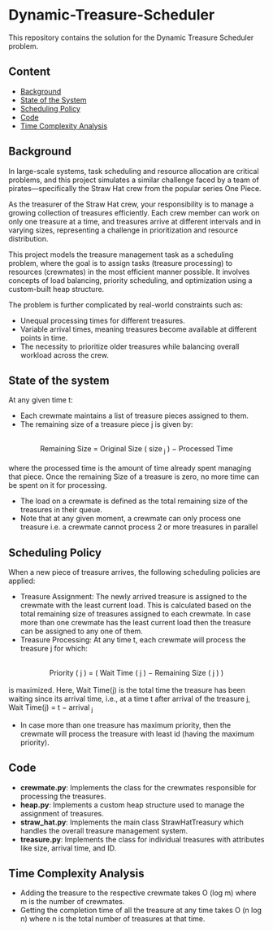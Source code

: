 # Dynamic-Treasure-Scheduler
This repository contains the solution for the Dynamic Treasure Scheduler problem.
## Content
- [Background](#background)
- [State of the System](#state-of-the-system)
- [Scheduling Policy](#scheduling-policy)
- [Code](#code)
- [Time Complexity Analysis](#time-complexity-analysis)
## Background
In large-scale systems, task scheduling and resource allocation are critical problems, and this project simulates a similar challenge faced by a team of pirates—specifically the Straw Hat crew from the popular series One Piece.

As the treasurer of the Straw Hat crew, your responsibility is to manage a growing collection of treasures efficiently. Each crew member can work on only one treasure at a time, and treasures arrive at different intervals and in varying sizes, representing a challenge in prioritization and resource distribution.

This project models the treasure management task as a scheduling problem, where the goal is to assign tasks (treasure processing) to resources (crewmates) in the most efficient manner possible. It involves concepts of load balancing, priority scheduling, and optimization using a custom-built heap structure.

The problem is further complicated by real-world constraints such as:

- Unequal processing times for different treasures.
- Variable arrival times, meaning treasures become available at different points in time.
- The necessity to prioritize older treasures while balancing overall workload across the crew.
## State of the system
At any given time t:
- Each crewmate maintains a list of treasure pieces assigned to them.
- The remaining size of a treasure piece j is given by:
<br>
<div style="text-align: center;">
Remaining Size = Original Size ( size<sub> j</sub> ) − Processed Time
</div><br>
where the processed time is the amount of time already spent managing that piece. Once the remaining Size of a treasure is zero, no more time can be spent on it for processing.

- The load on a crewmate is defined as the total remaining size of the
treasures in their queue.
- Note that at any given moment, a crewmate can only process one treasure i.e. a crewmate cannot process 2 or more treasures in parallel
## Scheduling Policy
When a new piece of treasure arrives, the following scheduling policies are applied:
- Treasure Assignment: The newly arrived treasure is assigned to the
crewmate with the least current load. This is calculated based on the
total remaining size of treasures assigned to each crewmate. In case more
than one crewmate has the least current load then the treasure can be
assigned to any one of them.
- Treasure Processing: At any time t, each crewmate will process the
treasure j for which:
<br>
<div style="text-align: center;">
Priority ( j ) = ( Wait Time ( j ) − Remaining Size ( j ) )
</div>
</br>
is maximized. Here, Wait Time(j) is the total time the treasure has been
waiting since its arrival time, i.e., at a time t after arrival of the treasure
j,
Wait Time(j) = t − arrival<sub> j </sub>

- In case more than one treasure has maximum priority, then the crewmate
will process the treasure with least id (having the maximum priority).
## Code
- **crewmate.py**: Implements the class for the crewmates responsible for processing the treasures.
- **heap.py**: Implements a custom heap structure used to manage the assignment of treasures.
- **straw_hat.py**: Implements the main class StrawHatTreasury which handles the overall treasure management system.
- **treasure.py**: Implements the class for individual treasures with attributes like size, arrival time, and ID.
## Time Complexity Analysis
- Adding the treasure to the respective crewmate takes O (log m) where m is the number of crewmates.
- Getting the completion time of all the treasure at any time takes O (n log n) where n is the total number of treasures at that time.